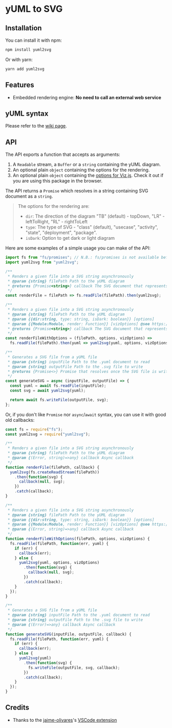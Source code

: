 # yUML to SVG

## Installation

You can install it with npm:

```bash
npm install yuml2svg
```

Or with yarn:

```bash
yarn add yuml2svg
```

## Features

* Embedded rendering engine: **No need to call an external web service**

## yUML syntax

Please refer to the
[wiki page](https://github.com/jaime-olivares/vscode-yuml/wiki).

## API

The API exports a function that accepts as arguments:

1.  A `Readable` stream, a `Buffer` or a `string` containing the yUML diagram.
2.  An optional plain `object` containing the options for the rendering.
3.  An optional plain `object` containing the
    [options for Viz.js](https://github.com/mdaines/viz.js/wiki/2.0.0-API).
    Check it out if you are using this package in the browser.

The API returns a `Promise` which resolves in a string containing SVG document
as a `string`.

> The options for the rendering are:
>
> * `dir`: The direction of the diagram "TB" (default) - topDown, "LR" -
>   leftToRight, "RL" - rightToLeft
> * `type`: The type of SVG - "class" (default), "usecase", "activity", "state",
>   "deployment", "package".
> * `isDark`: Option to get dark or light diagram

Here are some examples of a simple usage you can make of the API:

```js
import fs from "fs/promises"; // N.B.: fs/promises is not available before Node 10.0.0
import yuml2svg from "yuml2svg";

/**
 * Renders a given file into a SVG string asynchronously
 * @param {string} filePath Path to the yUML diagram
 * @returns {Promise<string>} callback The SVG document that represents the yUML diagram
 */
const renderFile = filePath => fs.readFile(filePath).then(yuml2svg);

/**
 * Renders a given file into a SVG string asynchronously
 * @param {string} filePath Path to the yUML diagram
 * @param {{dir:string, type: string, isDark: boolean}} [options]
 * @param {{Module:Module, render: Function}} [vizOptions] @see https://github.com/mdaines/viz.js/wiki/2.0.0-API
 * @returns {Promise<string>} callback The SVG document that represents the yUML diagram
 */
const renderFileWithOptions = (filePath, options, vizOptions) =>
  fs.readFile(filePath).then(yuml => yuml2svg(yuml, options, vizOptions));

/**
 * Generates a SVG file from a yUML file
 * @param {string} inputFile Path to the .yuml document to read
 * @param {string} outputFile Path to the .svg file to write
 * @returns {Promise<>} Promise that resolves once the SVG file is written
 */
const generateSVG = async (inputFile, outputFile) => {
  const yuml = await fs.readFile(inputFile);
  const svg = await yuml2svg(yuml);

  return await fs.writeFile(outputFile, svg);
};
```

Or, if you don't like `Promise` nor `async`/`await` syntax, you can use it with
good old callbacks:

```js
const fs = require("fs");
const yuml2svg = require("yuml2svg");

/**
 * Renders a given file into a SVG string asynchronously
 * @param {string} filePath Path to the yUML diagram
 * @param {(Error, string)=>any} callback Async callback
 */
function renderFile(filePath, callback) {
  yuml2svg(fs.createReadStream(filePath))
    .then(function(svg) {
      callback(null, svg);
    })
    .catch(callback);
}

/**
 * Renders a given file into a SVG string asynchronously
 * @param {string} filePath Path to the yUML diagram
 * @param {{dir:string, type: string, isDark: boolean}} [options]
 * @param {{Module:Module, render: Function}} [vizOptions] @see https://github.com/mdaines/viz.js/wiki/2.0.0-API
 * @param {(Error, string)=>any} callback Async callback
 */
function renderFileWithOptions(filePath, options, vizOptions) {
  fs.readFile(filePath, function(err, yuml) {
    if (err) {
      callback(err);
    } else {
      yuml2svg(yuml, options, vizOptions)
        .then(function(svg) {
          callback(null, svg);
        })
        .catch(callback);
    }
  });
}

/**
 * Generates a SVG file from a yUML file
 * @param {string} inputFile Path to the .yuml document to read
 * @param {string} outputFile Path to the .svg file to write
 * @param {(Error)=>any} callback Async callback
 */
function generateSVG(inputFile, outputFile, callback) {
  fs.readFile(filePath, function(err, yuml) {
    if (err) {
      callback(err);
    } else {
      yuml2svg(yuml)
        .then(function(svg) {
          fs.writeFile(outputFile, svg, callback);
        })
        .catch(callback);
    }
  });
}
```

## Credits

* Thanks to the [jaime-olivares](https://github.com/jaime-olivares)'s
  [VSCode extension](https://github.com/jaime-olivares/vscode-yuml)
